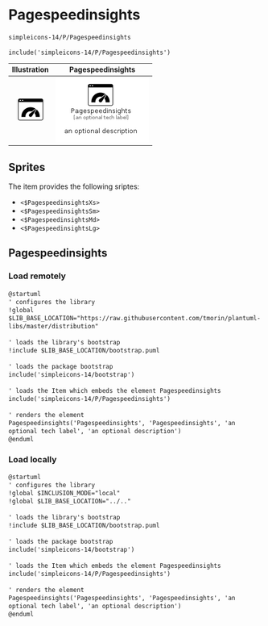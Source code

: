 # Pagespeedinsights


```text
simpleicons-14/P/Pagespeedinsights
```

```text
include('simpleicons-14/P/Pagespeedinsights')
```



| Illustration | Pagespeedinsights |
| :---: | :---: |
| ![illustration for Illustration](../../simpleicons-14/P/Pagespeedinsights.png) | ![illustration for Pagespeedinsights](../../simpleicons-14/P/Pagespeedinsights.Local.png) |



## Sprites
The item provides the following sriptes:

- `<$PagespeedinsightsXs>`
- `<$PagespeedinsightsSm>`
- `<$PagespeedinsightsMd>`
- `<$PagespeedinsightsLg>`





## Pagespeedinsights

### Load remotely
```plantuml
@startuml
' configures the library
!global $LIB_BASE_LOCATION="https://raw.githubusercontent.com/tmorin/plantuml-libs/master/distribution"

' loads the library's bootstrap
!include $LIB_BASE_LOCATION/bootstrap.puml

' loads the package bootstrap
include('simpleicons-14/bootstrap')

' loads the Item which embeds the element Pagespeedinsights
include('simpleicons-14/P/Pagespeedinsights')

' renders the element
Pagespeedinsights('Pagespeedinsights', 'Pagespeedinsights', 'an optional tech label', 'an optional description')
@enduml
```

### Load locally
```plantuml
@startuml
' configures the library
!global $INCLUSION_MODE="local"
!global $LIB_BASE_LOCATION="../.."

' loads the library's bootstrap
!include $LIB_BASE_LOCATION/bootstrap.puml

' loads the package bootstrap
include('simpleicons-14/bootstrap')

' loads the Item which embeds the element Pagespeedinsights
include('simpleicons-14/P/Pagespeedinsights')

' renders the element
Pagespeedinsights('Pagespeedinsights', 'Pagespeedinsights', 'an optional tech label', 'an optional description')
@enduml
```

